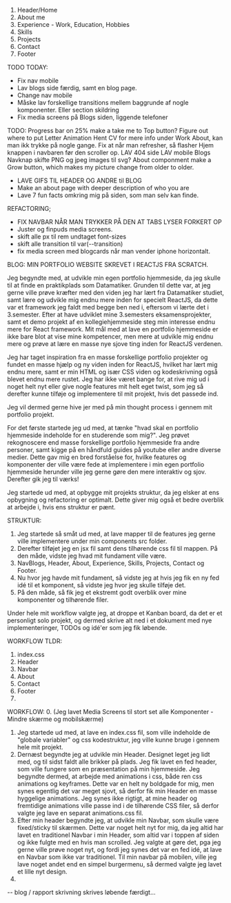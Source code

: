 1. Header/Home
2. About me
3. Experience - Work, Education, Hobbies
4. Skills
5. Projects
6. Contact
7. Footer

TODO TODAY:
- Fix nav mobile
- Lav blogs side færdig, samt en blog page.
- Change nav mobile
- Måske lav forskellige transitions mellem baggrunde af nogle komponenter. Eller section skildring
- Fix media screens på Blogs siden, liggende telefoner


TODO:
    Progress bar on 25% make a take me to Top button?
    Figure out where to put Letter Animation
    Hent CV for mere info under Work About, kan man ikk trykke på nogle gange.
    Fix at når man refresher, så flasher Hjem knappen i navbaren før den scroller op.
    LAV 404 side
    LAV mobile Blogs Navknap
    skifte PNG og jpeg images til svg?
    About componment make a Grow button, which makes my picture change from older to older.

- LAVE GIFS TIL HEADER OG ANDRE til BLOG
- Make an about page with deeper description of who you are
- Lave 7 fun facts omkring mig på siden, som man selv kan finde.

REFACTORING;
- FIX NAVBAR NÅR MAN TRYKKER PÅ DEN AT TABS LYSER FORKERT OP
- Juster og finpuds media screens.
- skift alle px til rem undtaget font-sizes
- skift alle transition til var(--transition)
- fix media screen med blogcards når man vender iphone horizontalt.





BLOG: MIN PORTFOLIO WEBSITE SKREVET I REACTJS FRA SCRATCH.

Jeg begyndte med, at udvikle min egen portfolio hjemmeside, da jeg skulle til at finde en praktikplads som Datamatiker.
Grunden til dette var, at jeg gerne ville prøve kræfter med den viden jeg har lært fra Datamatiker studiet, samt lære og udvikle mig
endnu mere inden for specielt ReactJS, da dette var et framework jeg faldt med begge ben ned i, eftersom vi lærte det
i 3.semester. Efter at have udviklet mine 3.semesters eksamensprojekter, samt et demo projekt af en kollegiehjemmeside steg min
interesse endnu mere for React framework. Mit mål med at lave en portfolio hjemmeside er ikke bare blot at vise mine kompetencer, men
mere at udvikle mig endnu mere og prøve at lære en masse nye sjove ting inden for ReactJS verdenen.

Jeg har taget inspiration fra en masse forskellige portfolio projekter og fundet en masse hjælp og ny viden inden for ReactJS,
hvilket har lært mig endnu mere, samt er min HTML og især CSS viden og kodeskrivning også blevet endnu mere rustet.
Jeg har ikke været bange for, at rive mig ud i noget helt nyt eller give nogle features mit helt eget twist, som jeg
så derefter kunne tilføje og implementere til mit projekt, hvis det passede ind.


Jeg vil dermed gerne hive jer med på min thought process i gennem mit portfolio projekt.

For det første startede jeg ud med, at tænke "hvad skal en portfolio hjemmeside indeholde for en studerende som mig?".
Jeg prøvet rekognoscere end masse forskellige portfolio hjemmeside fra andre personer, samt kigge på en håndfuld guides
på youtube eller andre diverse medier. Dette gav mig en bred forståelse for, hvilke features og komponenter der
ville være fede at implementere i min egen portfolio hjemmeside herunder ville jeg gerne gøre den mere interaktiv og sjov. 
Derefter gik jeg til værks!


Jeg startede ud med, at opbygge mit projekts struktur, da jeg elsker at ens opbygning og refactoring er optimalt.
Dette giver mig også et bedre overblik at arbejde i, hvis ens struktur er pænt.

STRUKTUR:
1. Jeg startede så småt ud med, at lave mapper til de features jeg gerne ville implementere under min components src folder.
2. Derefter tilføjet jeg en jsx fil samt dens tilhørende css fil til mappen. På den måde, vidste jeg hvad mit fundament ville være.
3. NavBlogs, Header, About, Experience, Skills, Projects, Contact og Footer.
4. Nu hvor jeg havde mit fundament, så vidste jeg at hvis jeg fik en ny fed idé til et komponent, så vidste jeg hvor jeg skulle tilføje det.
5. På den måde, så fik jeg et ekstremt godt overblik over mine komponenter og tilhørende filer.



Under hele mit workflow valgte jeg, at droppe et Kanban board, da det er et personligt solo projekt, og dermed
skrive alt ned i et dokument med nye implementeringer, TODOs og idé'er som jeg fik løbende.

WORKFLOW TLDR:
1. index.css
2. Header
3. Navbar
4. About
5. Contact
6. Footer
7. 

WORKFLOW:
0. (Jeg lavet Media Screens til stort set alle Komponenter - Mindre skærme og mobilskærme)
1. Jeg startede ud med, at lave en index.css fil, som ville indeholde de "globale variabler" og css kodestruktur, jeg ville kunne bruge i gennem hele mit projekt.
2. Dernæst begyndte jeg at udvikle min Header. Designet leget jeg lidt med, og til sidst faldt alle brikker på plads.
   Jeg fik lavet en fed header, som ville fungere som en præsentation på min hjemmeside.
   Jeg begyndte dermed, at arbejde med animations i css, både ren css animations og keyframes. Dette var en helt ny boldgade for mig,
   men synes egentlig det var meget sjovt, så derfor fik min Header en masse hyggelige animations. 
   Jeg synes ikke rigtigt, at mine header og fremtidige animations ville passe ind i de tilhørende CSS filer, så derfor valgte jeg lave en separat animations.css fil.
3. Efter min header begyndte jeg, at udvikle min Navbar, som skulle være fixed/sticky til skærmen.
   Dette var noget helt nyt for mig, da jeg altid har lavet en traditionel Navbar i min Header, som altid var i toppen af siden og ikke fulgte med en hvis man scrolled.
   Jeg valgte at gøre det, pga jeg gerne ville prøve noget nyt, og fordi jeg synes det var en fed idé, at lave en Navbar som ikke var traditionel.
   Til min navbar på mobilen, ville jeg lave noget andet end en simpel burgermenu, så dermed valgte jeg lavet et lille nyt design.
4. 

-- blog / rapport skrivning skrives løbende færdigt...













